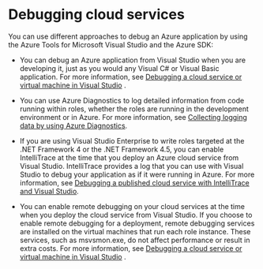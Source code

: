 <properties 
   pageTitle="Debugging Azure Cloud Services | Windows Azure"
   description="Debugging Azure Cloud Services"
   services="visual-studio-online"
   documentationCenter="n/a"
   authors="TomArcher"
   manager="douge"
   editor="" />
<tags
	ms.service="visual-studio-online"
	ms.date="12/17/2015"
	wacn.date=""/>

# Debugging cloud services

You can use different approaches to debug an Azure application by using the Azure Tools for Microsoft Visual Studio and the Azure SDK:

- You can debug an Azure application from Visual Studio when you are developing it, just as you would any Visual C# or Visual Basic application. For more information, see <!-- deleted by customization [Debug your --><!-- keep by customization: begin --> [Debugging a <!-- keep by customization: end --> cloud service <!-- deleted by customization on your local computer](/documentation/articles/vs-azure-tools-debug-cloud-services-virtual-machines#debug-your-cloud-service-on-your-local-computer) --><!-- keep by customization: begin --> or virtual machine in Visual Studio](http://go.microsoft.com/fwlink/p/?LinkID=623018) <!-- keep by customization: end -->.

- You can use Azure Diagnostics to log detailed information from code running within roles, whether the roles are running in the development environment or in Azure. For more information, see [Collecting logging data by using Azure Diagnostics](https://msdn.microsoft.com/zh-cn/library/gg433048.aspx).

- If you are using Visual Studio Enterprise to write roles targeted at the .NET Framework 4 or the .NET Framework 4.5, you can enable IntelliTrace at the time that you deploy an Azure cloud service from Visual Studio. IntelliTrace provides a log that you can use with Visual Studio to debug your application as if it were running in Azure. For more information, see [Debugging a published cloud service with IntelliTrace and Visual Studio]( /documentation/articles/vs-azure-tools-intellitrace-debug-published-cloud-services/).

- You can enable remote debugging on your cloud services at the time when you deploy the cloud service from Visual Studio. If you choose to enable remote debugging for a deployment, remote debugging services are installed on the virtual machines that run each role instance. These services, such as msvsmon.exe, do not affect performance or result in extra costs. For more information, see <!-- deleted by customization [Debug --><!-- keep by customization: begin --> [Debugging <!-- keep by customization: end --> a cloud service <!-- keep by customization: begin --> or virtual machine <!-- keep by customization: end --> in <!-- deleted by customization Azure](/documentation/articles/vs-azure-tools-debug-cloud-services-virtual-machines#debug-a-cloud-service-in-azure) --><!-- keep by customization: begin --> Visual Studio](http://go.microsoft.com/fwlink/p/?LinkID=623018) <!-- keep by customization: end -->.



